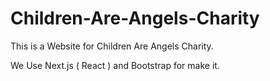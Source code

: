 # Children-Are-Angels-Charity
This is a Website for Children Are Angels Charity.

We Use Next.js ( React ) and Bootstrap for make it.
